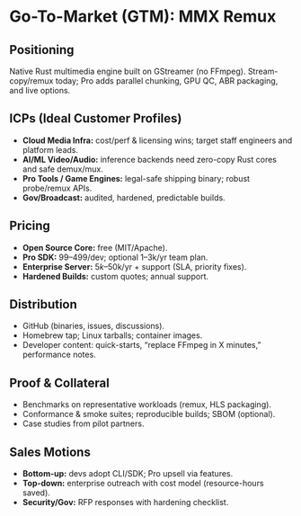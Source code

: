 # Go-To-Market (GTM): MMX Remux

## Positioning
Native Rust multimedia engine built on GStreamer (no FFmpeg). Stream-copy/remux today; Pro adds parallel chunking, GPU QC, ABR packaging, and live options.

## ICPs (Ideal Customer Profiles)
- **Cloud Media Infra:** cost/perf & licensing wins; target staff engineers and platform leads.
- **AI/ML Video/Audio:** inference backends need zero-copy Rust cores and safe demux/mux.
- **Pro Tools / Game Engines:** legal-safe shipping binary; robust probe/remux APIs.
- **Gov/Broadcast:** audited, hardened, predictable builds.

## Pricing
- **Open Source Core:** free (MIT/Apache).
- **Pro SDK:** $99–$499/dev; optional $1–$3k/yr team plan.
- **Enterprise Server:** $5k–$50k/yr + support (SLA, priority fixes).
- **Hardened Builds:** custom quotes; annual support.

## Distribution
- GitHub (binaries, issues, discussions).
- Homebrew tap; Linux tarballs; container images.
- Developer content: quick-starts, “replace FFmpeg in X minutes,” performance notes.

## Proof & Collateral
- Benchmarks on representative workloads (remux, HLS packaging).
- Conformance & smoke suites; reproducible builds; SBOM (optional).
- Case studies from pilot partners.

## Sales Motions
- **Bottom-up:** devs adopt CLI/SDK; Pro upsell via features.
- **Top-down:** enterprise outreach with cost model (resource-hours saved).
- **Security/Gov:** RFP responses with hardening checklist.

